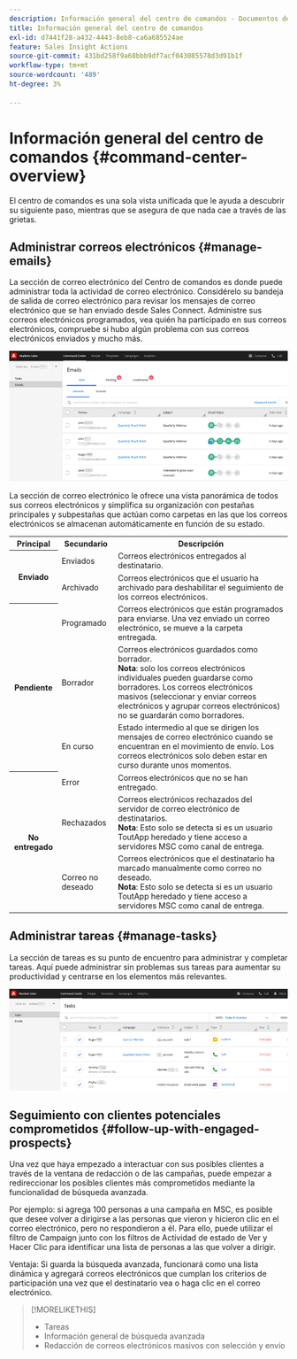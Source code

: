 ```yaml
---
description: Información general del centro de comandos - Documentos de Marketo - Documentación del producto
title: Información general del centro de comandos
exl-id: d7441f28-a432-4443-8eb8-ca6a685524ae
feature: Sales Insight Actions
source-git-commit: 431bd258f9a68bbb9df7acf043085578d3d91b1f
workflow-type: tm+mt
source-wordcount: '489'
ht-degree: 3%

---
```


# Información general del centro de comandos {#command-center-overview}

El centro de comandos es una sola vista unificada que le ayuda a descubrir su siguiente paso, mientras que se asegura de que nada cae a través de las grietas.

## Administrar correos electrónicos {#manage-emails}

La sección de correo electrónico del Centro de comandos es donde puede administrar toda la actividad de correo electrónico. Considérelo su bandeja de salida de correo electrónico para revisar los mensajes de correo electrónico que se han enviado desde Sales Connect. Administre sus correos electrónicos programados, vea quién ha participado en sus correos electrónicos, compruebe si hubo algún problema con sus correos electrónicos enviados y mucho más.

![](assets/command-center-overview-1.png)

La sección de correo electrónico le ofrece una vista panorámica de todos sus correos electrónicos y simplifica su organización con pestañas principales y subpestañas que actúan como carpetas en las que los correos electrónicos se almacenan automáticamente en función de su estado.

<table>
 <tr>
  <th>Principal</th>
  <th>Secundario</th>
  <th>Descripción</th>
 </tr>
 <tr>
  <th rowspan="2">Enviado</th>
  <td>Enviados</td>
  <td>Correos electrónicos entregados al destinatario.</td>
 </tr>
 <tr>
  <td>Archivado</td>
  <td>Correos electrónicos que el usuario ha archivado para deshabilitar el seguimiento de los correos electrónicos.</td>
 </tr>
 <tr>
  <th rowspan="3">Pendiente</th>
  <td>Programado</td>
  <td>Correos electrónicos que están programados para enviarse. Una vez enviado un correo electrónico, se mueve a la carpeta entregada.</td>
 </tr>
 <tr>
  <td>Borrador</td>
  <td>Correos electrónicos guardados como borrador.<br/>
  <strong>Nota</strong>: solo los correos electrónicos individuales pueden guardarse como borradores. Los correos electrónicos masivos (seleccionar y enviar correos electrónicos y agrupar correos electrónicos) no se guardarán como borradores.</td>
 </tr>
 <tr>
  <td>En curso</td>
  <td>Estado intermedio al que se dirigen los mensajes de correo electrónico cuando se encuentran en el movimiento de envío. Los correos electrónicos solo deben estar en curso durante unos momentos.</td>
 </tr>
 <tr>
  <th rowspan="3">No entregado</th>
  <td>Error</td>
  <td>Correos electrónicos que no se han entregado.
</td>
 </tr>
 <tr>
  <td>Rechazados</td>
  <td>Correos electrónicos rechazados del servidor de correo electrónico de destinatarios.<br/>
  <strong>Nota</strong>: Esto solo se detecta si es un usuario ToutApp heredado y tiene acceso a servidores MSC como canal de entrega.</td>
 </tr>
 <tr>
  <td>Correo no deseado</td>
  <td>Correos electrónicos que el destinatario ha marcado manualmente como correo no deseado.<br/>
  <strong>Nota</strong>: Esto solo se detecta si es un usuario ToutApp heredado y tiene acceso a servidores MSC como canal de entrega.</td>
 </tr>
</table>

## Administrar tareas {#manage-tasks}

La sección de tareas es su punto de encuentro para administrar y completar tareas. Aquí puede administrar sin problemas sus tareas para aumentar su productividad y centrarse en los elementos más relevantes.

![](assets/command-center-overview-2.png)

## Seguimiento con clientes potenciales comprometidos {#follow-up-with-engaged-prospects}

Una vez que haya empezado a interactuar con sus posibles clientes a través de la ventana de redacción o de las campañas, puede empezar a redireccionar los posibles clientes más comprometidos mediante la funcionalidad de búsqueda avanzada.

Por ejemplo: si agrega 100 personas a una campaña en MSC, es posible que desee volver a dirigirse a las personas que vieron y hicieron clic en el correo electrónico, pero no respondieron a él. Para ello, puede utilizar el filtro de Campaign junto con los filtros de Actividad de estado de Ver y Hacer Clic para identificar una lista de personas a las que volver a dirigir.

Ventaja: Si guarda la búsqueda avanzada, funcionará como una lista dinámica y agregará correos electrónicos que cumplan los criterios de participación una vez que el destinatario vea o haga clic en el correo electrónico.

>[!MORELIKETHIS]
>
>* Tareas
>* Información general de búsqueda avanzada
>* Redacción de correos electrónicos masivos con selección y envío
